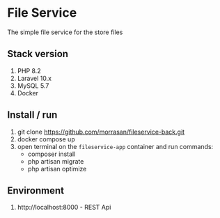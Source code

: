 # File Service
The simple file service for the store files

## Stack version
1. PHP 8.2
2. Laravel 10.x
3. MySQL 5.7  
4. Docker

## Install / run
1. git clone https://github.com/morrasan/fileservice-back.git
2. docker compose up
3. open terminal on the `fileservice-app` container and run commands:
    - composer install
    - php artisan migrate
    - php artisan optimize 

## Environment
1. http://localhost:8000 - REST Api 
